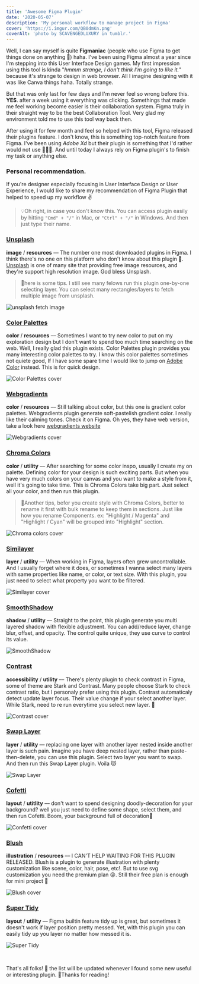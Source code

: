 ```yaml
---
title: 'Awesome Figma Plugin'
date: '2020-05-07'
description: 'My personal workflow to manage project in Figma'
cover: 'https://i.imgur.com/QB0dmKn.png'
coverAlt: 'photo by SCAVENGEDLUXURY in tumblr.'
---
```


Well, I can say myself is quite **Figmaniac** (people who use Figma to get things done on anything 🥴) haha. I've been using Figma almost a year since I'm stepping into this User Interface Design games. My first impression using this tool is kinda "_hmmm strange, I don't think I'm going to like it._" because it's strange to design in web browser. All I imagine designing with it was like Canva things haha. Totally strange.

But that was only last for few days and I'm never feel so wrong before this. **YES**. after a week using it everything was clicking. Somethings that made me feel working become easier is their collaboration system. Figma truly in their straight way to be the best Collaboration Tool. Very glad my environment told me to use this tool way back then.

After using it for few month and feel so helped with this tool, Figma released their plugins feature. I don't know, this is something top-notch feature from Figma. I've been using _Adobe Xd_ but their plugin is something that I'd rather would not use 💆🏻‍♂️. And until today I always rely on Figma plugin's to finish my task or anything else.

### Personal recommendation.

If you're designer especially focusing in User Interface Design or User Experience, I would like to share my recommendation of Figma Plugin that helped to speed up my workflow ✌️

> 💡Oh right, in case you don't know this. You can access plugin easily by hitting `"Cmd" + "/"` in Mac, or `"Ctrl" + "/"` in Windows. And then just type their name.

### [Unsplash](https://www.figma.com/community/plugin/738454987945972471/Unsplash)

**image** / **resources** –– The number one most downloaded plugins in Figma. I think there's no one on this platform who don't know about this plugin 💆. [Unsplash](https:/unsplash.com/) is one of many site that providing free image resources, and they're support high resolution image. God bless Unsplash.

> 🔖here is some tips. I still see many felows run this plugin one-by-one selecting layer. You can select many rectangles/layers to fetch multiple image from unsplash.

![unsplash fetch image](https://www.figma.com/community/plugin/738454987945972471/thumbnail)

### [Color Palettes](https://www.figma.com/community/plugin/740832935938649295/Color-Palettes)

**color** / **resources** –– Sometimes I want to try new color to put on my exploration design but I don't want to spend too much time searching on the web. Well, I really glad this plugin exists. Color Palettes plugin provides you many interesting color palettes to try. I know this color palettes sometimes not quiete good, If I have some spare time I would like to jump on [Adobe Color](https://color.adobe.com/create) instead. This is for quick design.

![Color Palettes cover](https://www.figma.com/community/plugin/740832935938649295/thumbnail)

### [Webgradients](https://www.figma.com/community/plugin/802147585857776440/Webgradients)

**color** / **resources** –– Still talking about color, but this one is gradient color palettes. Webgradients plugin generate soft-pastelish gradient color. I really like their calming tones. Check it on Figma. Oh yes, they have web version, take a look here [webgradients website](http://webgradients.com/)

![Webgradients cover](https://www.figma.com/community/plugin/802147585857776440/thumbnail)

### [Chroma Colors](https://www.figma.com/community/plugin/739237058450529919/Chroma-Colors)

**color** / **utility** –– After searching for some color inspo, usually I create my on palette. Defining color for your design is such exciting parts. But when you have very much colors on your canvas and you want to make a style from it, well it's going to take time. This is Chroma Colors take big part. Just select all your color, and then run this plugin.

> 🎯Another tips, befor you create style with Chroma Colors, better to rename it first with bulk rename to keep them in sections. Just like how you rename Components. ex: "Highlight / Magenta" and "Highlight / Cyan" will be grouped into "Highlight" section.

![Chroma colors cover](https://www.figma.com/community/plugin/739237058450529919/thumbnail)

### [Similayer](https://www.figma.com/community/plugin/735733267883397781/Similayer)

**layer** / **utility** –– When working in Figma, layers often grew uncontrollable. And I usually forget where it does, or sometimes I wanna select many layers with same properties like name, or color, or text size. With this plugin, you just need to select what property you want to be filtered.

![Similayer cover](https://www.figma.com/community/plugin/735733267883397781/thumbnail)

### [SmoothShadow](https://www.figma.com/community/plugin/788830704169694737/SmoothShadow)

**shadow** / **utility** –– Straight to the point, this plugin generate you multi layered shadow with flexible adjustment. You can add/reduce layer, change blur, offset, and opacity. The control quite unique, they use curve to control its value.

![SmoothShadow](https://www.figma.com/community/plugin/788830704169694737/thumbnail)

### [Contrast](https://www.figma.com/community/plugin/748533339900865323/Contrast)

**accessibility** / **utility** –– There's plenty plugin to check contrast in Figma, some of theme are Stark and Contrast. Many people choose Stark to check contrast ratio, but I personaly prefer using this plugin. Contrast automaticaly detect update layer focus. Their value change if your select another layer. While Stark, need to re run everytime you select new layer. 😬

![Contrast cover](https://www.figma.com/community/plugin/748533339900865323/thumbnail)

### [Swap Layer](https://www.figma.com/community/plugin/739493471028643540/Swap)

**layer** / **utility** –– replacing one layer with another layer nested inside another layer is such pain. Imagine you have deep nested layer, rather than paste-then-delete, you can use this plugin. Select two layer you want to swap. And then run this Swap Layer plugin. Voila 😻

![Swap Layer](https://www.figma.com/community/plugin/739493471028643540/thumbnail)

### [Cofetti](https://www.figma.com/community/plugin/732876968584257019/Confetti)

**layout** / **utitlity** –– don't want to spend designing doodly-decoration for your background? well you just need to define some shape, select them, and then run Cofetti. Boom, your background full of decoration🎰

![Confetti cover](https://www.figma.com/community/plugin/732876968584257019/thumbnail)

### [Blush](https://www.figma.com/community/plugin/838959511417581040/Blush)

**illustration** / **resources** –– I CAN'T HELP WAITING FOR THIS PLUGIN RELEASED. Blush is a plugin to generate illustration with plenty customization like scene, color, hair, pose, etc!. But to use svg customization you need the premium plan 😣. Still their free plan is enough for mini project 🤤

![Blush cover](https://www.figma.com/community/plugin/838959511417581040/thumbnail)

### [Super Tidy](https://www.figma.com/community/plugin/731260060173130163/Super-Tidy)

**layout** / **utility** –– Figma builtin feature tidy up is great, but sometimes it doesn't work if layer position pretty messed. Yet, with this plugin you can easily tidy up you layer no matter how messed it is.

![Super Tidy](https://www.figma.com/community/plugin/731260060173130163/thumbnail)

<br>

That's all folks! 🤪 the list will be updated whenever I found some new useful or interesting plugin. 🎒Thanks for reading!
